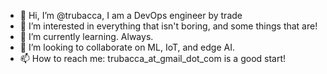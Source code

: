 - 👋 Hi, I’m @trubacca, I am a DevOps engineer by trade
- 👀 I’m interested in everything that isn't boring, and some things that are!
- 🌱 I’m currently learning. Always.
- 💞️ I’m looking to collaborate on ML, IoT, and edge AI.
- 📫 How to reach me: trubacca_at_gmail_dot_com is a good start!
